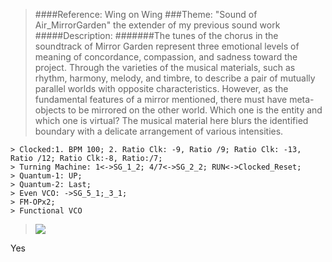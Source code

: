 
>####Reference: Wing on Wing
###Theme: "Sound of Air_MirrorGarden" the extender of my previous sound work
#####Description:
#######The tunes of the chorus in the soundtrack of Mirror Garden represent three emotional levels of meaning of concordance, compassion, and sadness toward the project. Through the varieties of the musical materials, such as rhythm, harmony, melody, and timbre, to describe a pair of mutually parallel worlds with opposite characteristics. However, as the fundamental features of a mirror mentioned, there must have meta-objects to be mirrored on the other world. Which one is the entity and which one is virtual? The musical material here blurs the identified boundary with a delicate arrangement of various intensities.
 
	> Clocked:1. BPM 100; 2. Ratio Clk: -9, Ratio /9; Ratio Clk: -13, Ratio /12; Ratio Clk:-8, Ratio:/7;
	> Turning Machine: 1<->SG_1_2; 4/7<->SG_2_2; RUN<->Clocked_Reset;
	> Quantum-1: UP;
	> Quantum-2: Last; 
	> Even VCO: ->SG_5_1;_3_1;
	> FM-OPx2;
	> Functional VCO
	
>![](https://static.wixstatic.com/media/fd9b16_81591df4d12c4c82b2efea4b193ee6de~mv2.png/v1/fill/w_1960,h_1174,al_c,q_95,usm_0.66_1.00_0.01/RAC_H_14012020_SoundOfAir_MirrorGarden_p.webp)

Yes